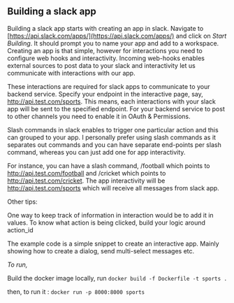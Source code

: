 ## Building a slack app

Building a slack app starts with creating an app in slack. Navigate to [https://api.slack.com/apps/](https://api.slack.com/apps/) and click on *Start Building*. It should prompt you to name your app and add to a workspace. Creating an app is that simple, however for interactions you need to configure web hooks and interactivity. Incoming web-hooks enables external sources to post data to your slack and interactivity let us communicate with interactions with our app. 

These interactions are required for slack apps to communicate to your backend service. Specify your endpoint in the interactive page, say, http://api.test.com/sports. This means, each interactions with your slack app will be sent to the specified endpoint. For your backend service to post to other channels you need to enable it in OAuth & Permissions. 

Slash commands in slack enables to trigger one particular action and this can grouped to your app. I personally prefer using slash commands as it separates out  commands and you can have separate end-points per slash command, whereas you can just add one for app interactivity.

For instance, you can have a slash command, /football which points to http://api.test.com/football and /cricket which points to http://api.test.com/cricket. The app interactivity will be http://api.test.com/sports which will receive all messages from slack app. 

Other tips: 

One way to keep track of information in interaction would be to add it in values. 
To know what action is being clicked, build your logic around action_id

The example code is a simple snippet to create an interactive app. Mainly showing how to create a dialog, send multi-select messages etc. 

*To run,* 

Build the docker image locally, run  `docker build -f Dockerfile -t sports .`

then, to run it :  `docker run -p 8000:8000 sports`
